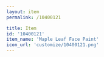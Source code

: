 ```yaml
---
layout: item
permalink: /10400121

title: Item
id: '10400121'
item_name: 'Maple Leaf Face Paint'
icon_url: 'customize/10400121.png'
---
```

